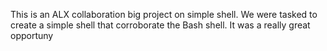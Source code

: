 This is an ALX collaboration big project on simple shell. We were tasked to create a simple shell that corroborate the Bash shell.
It was a really great opportuny
